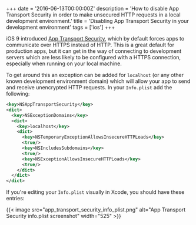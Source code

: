 +++
date = '2016-06-13T00:00:00Z'
description = 'How to disable App Transport Security in order to make unsecured HTTP requests in a local development environment.'
title = 'Disabling App Transport Security in your development environment'
tags = ['ios']
+++

iOS 9 introduced [App Transport Security](https://developer.apple.com/library/ios/documentation/General/Reference/InfoPlistKeyReference/Articles/CocoaKeys.html#//apple_ref/doc/uid/TP40009251-SW33), which by default forces apps to communicate over HTTPS instead of HTTP. This is a great default for production apps, but it can get in the way of connecting to development servers which are less likely to be configured with a HTTPS connection, especially when running on your local machine.

To get around this an exception can be added for `localhost` (or any other known development environment domain) which will allow your app to send and receive unencrypted HTTP requests. In your `Info.plist` add the following:

```xml
<key>NSAppTransportSecurity</key>
<dict>
  <key>NSExceptionDomains</key>
  <dict>
    <key>localhost</key>
    <dict>
      <key>NSTemporaryExceptionAllowsInsecureHTTPLoads</key>
      <true/>
      <key>NSIncludesSubdomains</key>
      <true/>
      <key>NSExceptionAllowsInsecureHTTPLoads</key>
      <true/>
    </dict>
  </dict>
</dict>
```

If you're editing your `Info.plist` visually in Xcode, you should have these entries:

{{< image src="app_transport_security_info_plist.png" alt="App Transport Security info.plist screenshot" width="525" >}}
